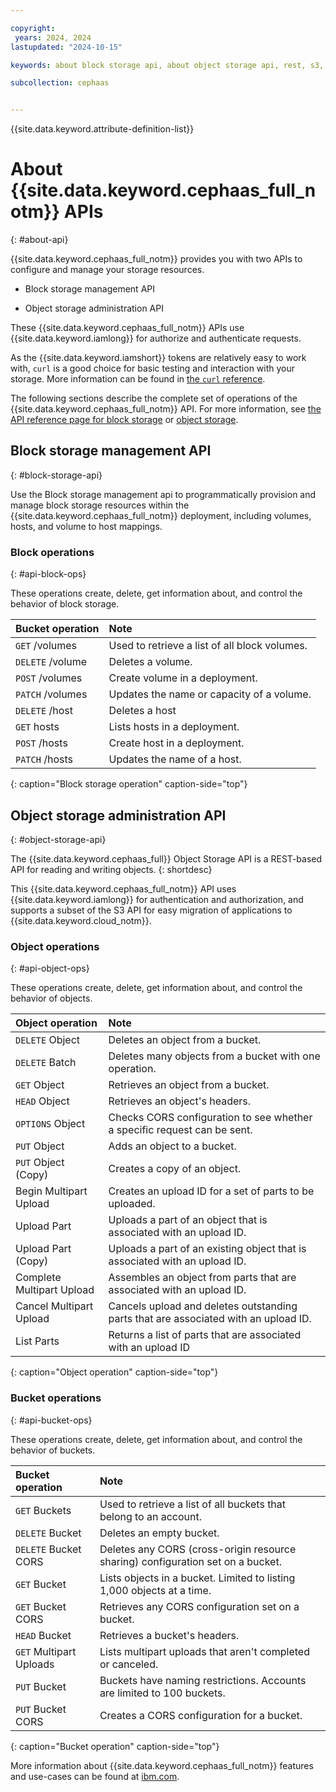 ```yaml
---

copyright:
 years: 2024, 2024
lastupdated: "2024-10-15"

keywords: about block storage api, about object storage api, rest, s3, compatibility, api, error

subcollection: cephaas


---
```


{{site.data.keyword.attribute-definition-list}}


# About {{site.data.keyword.cephaas_full_notm}} APIs
{: #about-api}


{{site.data.keyword.cephaas_full_notm}} provides you with two APIs to configure and manage your storage resources.

* Block storage management API

* Object storage administration API


These {{site.data.keyword.cephaas_full_notm}} APIs use {{site.data.keyword.iamlong}} for authorize and authenticate requests.

As the {{site.data.keyword.iamshort}} tokens are relatively easy to work with, `curl` is a good choice for basic testing and interaction with your storage. More information can be found in [the `curl` reference](/docs/cephaas?topic=cephaas-curl).

The following sections describe the complete set of operations of the {{site.data.keyword.cephaas_full_notm}} API. For more information, see [the API reference page for block storage](/docs/cephaas?topic=cephaas-block-storage-api) or [object storage](/docs/cephaas?topic=cephaas-object-storage-api).


## Block storage management API
{: #block-storage-api}

Use the Block storage management api to programmatically provision and manage block storage resources within the {{site.data.keyword.cephaas_full_notm}} deployment, including volumes, hosts, and volume to host mappings.


### Block operations
{: #api-block-ops}

These operations create, delete, get information about, and control the behavior of block storage.

| Bucket operation        | Note                                                                            |
|:------------------------|:--------------------------------------------------------------------------------|
| `GET` /volumes          | Used to retrieve a list of all block volumes.                                   |
| `DELETE` /volume        | Deletes a volume.                                                               |
| `POST` /volumes         | Create volume in a deployment.                                                  |
| `PATCH` /volumes        | Updates the name or capacity of a volume.                                       |
| `DELETE` /host          | Deletes a host                                                                  |
| `GET` hosts             | Lists hosts in a deployment.                                                    |
| `POST` /hosts           | Create host in a deployment.                                                    |
| `PATCH` /hosts          | Updates the name of a host.                                                        |
{: caption="Block storage operation" caption-side="top"}


## Object storage administration API
{: #object-storage-api}

The {{site.data.keyword.cephaas_full}} Object Storage API is a REST-based API for reading and writing objects.
{: shortdesc}

This {{site.data.keyword.cephaas_full_notm}} API uses {{site.data.keyword.iamlong}} for authentication and authorization, and supports a subset of the S3 API for easy migration of applications to {{site.data.keyword.cloud_notm}}.



### Object operations
{: #api-object-ops}

These operations create, delete, get information about, and control the behavior of objects.

| Object operation          | Note                                                                                |
|:--------------------------|:------------------------------------------------------------------------------------|
| `DELETE` Object           | Deletes an object from a bucket.                                                   |
| `DELETE` Batch            | Deletes many objects from a bucket with one operation.                             |
| `GET` Object              | Retrieves an object from a bucket.                                                 |
| `HEAD` Object             | Retrieves an object's headers.                                                     |
| `OPTIONS` Object          | Checks CORS configuration to see whether a specific request can be sent.           |
| `PUT` Object              | Adds an object to a bucket.                                                        |
| `PUT` Object (Copy)       | Creates a copy of an object.                                                       |
| Begin Multipart Upload    | Creates an upload ID for a set of parts to be uploaded.                            |
| Upload Part               | Uploads a part of an object that is associated with an upload ID.                  |
| Upload Part (Copy)        | Uploads a part of an existing object that is associated with an upload ID.         |
| Complete Multipart Upload | Assembles an object from parts that are associated with an upload ID.              |
| Cancel Multipart Upload   | Cancels upload and deletes outstanding parts that are associated with an upload ID. |
| List Parts                | Returns a list of parts that are associated with an upload ID                       |
{: caption="Object operation" caption-side="top"}


### Bucket operations
{: #api-bucket-ops}

These operations create, delete, get information about, and control the behavior of buckets.

| Bucket operation        | Note                                                                            |
|:------------------------|:--------------------------------------------------------------------------------|
| `GET` Buckets           | Used to retrieve a list of all buckets that belong to an account.              |
| `DELETE` Bucket         | Deletes an empty bucket.                                                       |
| `DELETE` Bucket CORS    | Deletes any CORS (cross-origin resource sharing) configuration set on a bucket. |
| `GET` Bucket            | Lists objects in a bucket. Limited to listing 1,000 objects at a time.         |
| `GET` Bucket CORS       | Retrieves any CORS configuration set on a bucket.                              |
| `HEAD` Bucket           | Retrieves a bucket's headers.                                                  |
| `GET` Multipart Uploads | Lists multipart uploads that aren't completed or canceled.                     |
| `PUT` Bucket            | Buckets have naming restrictions. Accounts are limited to 100 buckets.         |
| `PUT` Bucket CORS       | Creates a CORS configuration for a bucket.                                     |
{: caption="Bucket operation" caption-side="top"}



More information about {{site.data.keyword.cephaas_full_notm}} features and use-cases can be found at [ibm.com](https://www.ibm.com/products/software-defined-storage).
